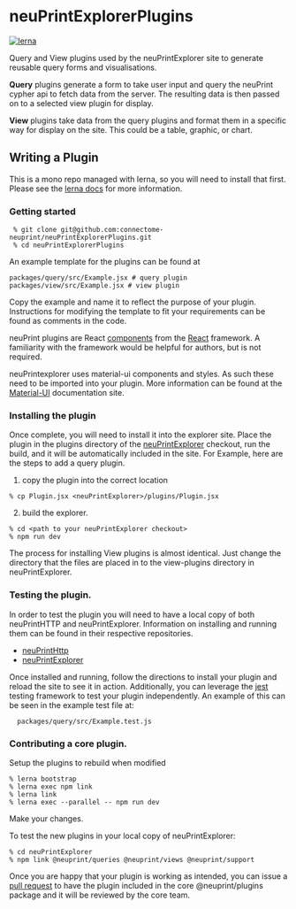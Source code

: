 # neuPrintExplorerPlugins

[![lerna](https://img.shields.io/badge/maintained%20with-lerna-cc00ff.svg)](https://lerna.js.org/)

Query and View plugins used by the neuPrintExplorer site to generate reusable
query forms and visualisations.

  **Query** plugins generate a form to take user input and query the neuPrint
cypher api to fetch data from the server. The resulting data is then passed
on to a selected view plugin for display.

  **View** plugins take data from the query plugins and format them in a specific way
for display on the site. This could be a table, graphic, or chart.

## Writing a Plugin
  This is a mono repo managed with lerna, so you will need to install that first. Please see the [lerna docs](https://lerna.js.org/) for more information.

### Getting started

     % git clone git@github.com:connectome-neuprint/neuPrintExplorerPlugins.git
     % cd neuPrintExplorerPlugins

An example template for the plugins can be found at

    packages/query/src/Example.jsx # query plugin
    packages/view/src/Example.jsx # view plugin

Copy the example and name it to reflect the purpose of your plugin. Instructions for modifying
the template to fit your requirements can be found as comments in the code.

neuPrint plugins are React [components](https://reactjs.org/docs/components-and-props.html)
from the [React](https://reactjs.org/) framework. A familiarity with the framework
would be helpful for authors, but is not required.

neuPrintexplorer uses material-ui components and styles. As such these need to be imported
into your plugin. More information can be found at the [Material-UI](https://material-ui.com/)
documentation site.

### Installing the plugin

Once complete, you will need to install it into the explorer site. Place the plugin in the
plugins directory of the [neuPrintExplorer](https://github.com/connectome-neuprint/neuPrintExplorer)
checkout, run the build, and it will be automatically included in the site. For Example, here are the
steps to add a query plugin.

   1. copy the plugin into the correct location

    % cp Plugin.jsx <neuPrintExplorer>/plugins/Plugin.jsx

   2. build the explorer.

    % cd <path to your neuPrintExplorer checkout>
    % npm run dev

The process for installing View plugins is almost identical. Just change the directory
that the files are placed in to the view-plugins directory in neuPrintExplorer.


###  Testing the plugin.

In order to test the plugin you will need to have a local copy of both
neuPrintHTTP and neuPrintExplorer. Information on installing and running
them can be found in their respective repositories.

- [neuPrintHttp](https://github.com/connectome-neuprint/neuPrintHTTP)
- [neuPrintExplorer](https://github.com/connectome-neuprint/neuPrintExplorer)

Once installed and running, follow the directions to install your plugin and reload
the site to see it in action. Additionally, you can leverage the
[jest](https://jestjs.io/en/versions) testing framework to test your plugin independently.
An example of this can be seen in the example test file at:

      packages/query/src/Example.test.js


### Contributing a core plugin.

Setup the plugins to rebuild when modified

    % lerna bootstrap
    % lerna exec npm link
    % lerna link
    % lerna exec --parallel -- npm run dev

Make your changes.

To test the new plugins in your local copy of neuPrintExplorer:

    % cd neuPrintExplorer
    % npm link @neuprint/queries @neuprint/views @neuprint/support


Once you are happy that your plugin is working as intended, you can issue a
[pull request](https://help.github.com/articles/about-pull-requests/) to have the plugin included
in the core @neuprint/plugins package and it will be reviewed by the core team.

